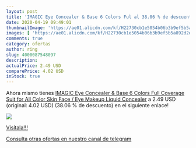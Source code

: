 ```yaml
---
layout: post
title: 'IMAGIC Eye Concealer & Base 6 Colors Ful al 38.06 % de descuento'
date: 2020-04-19 09:49:01
thumbnailImage: 'https://ae01.alicdn.com/kf/H22730cb1e5054b06b3b9ef5b5a892d2dR/IMAGIC-Eye-Concealer-Base-6-Colors-Full-Coverage-Suit-for-All-Color-Skin-Face-Eye-Makeup.png_350x350._SL200_.png'
images: [ 'https://ae01.alicdn.com/kf/H22730cb1e5054b06b3b9ef5b5a892d2dR/IMAGIC-Eye-Concealer-Base-6-Colors-Full-Coverage-Suit-for-All-Color-Skin-Face-Eye-Makeup.png_350x350._SL200_.png' ]
comments: true
category: ofertas
author: ring
slug: 4000087548097
description:
actualPrice: 2.49 USD
comparePrice: 4.02 USD
inStock: true
---
```


Ahora mismo tienes [IMAGIC Eye Concealer & Base 6 Colors Full Coverage Suit for All Color Skin Face / Eye Makeup Liquid Concealer](https://www.amazon.com/dp/4000087548097/?tag=redken08-20) a 2.49 USD (original: 4.02 USD) (38.06 %  de descuento) en el siguiente enlace!

[![](https://ae01.alicdn.com/kf/H22730cb1e5054b06b3b9ef5b5a892d2dR/IMAGIC-Eye-Concealer-Base-6-Colors-Full-Coverage-Suit-for-All-Color-Skin-Face-Eye-Makeup.png_350x350._SL200_.png)](https://www.amazon.com/dp/4000087548097/?tag=redken08-20)

[Visítala!!!](https://www.amazon.com/dp/4000087548097/?tag=redken08-20)

[Consulta otras ofertas en nuestro canal de telegram](https://t.me/s/ofertas25)
